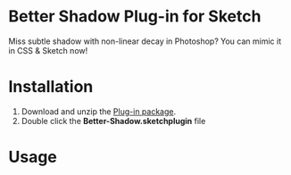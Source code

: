 # Better Shadow Plug-in for Sketch
Miss subtle shadow with non-linear decay in Photoshop? You can mimic it in CSS & Sketch now!

# Installation
1. Download and unzip the [Plug-in package](https://github.com/JJYing/Sketch-Better-Shadow/raw/master/Releases/Better-Shadow-Latest.zip).
2. Double click the **Better-Shadow.sketchplugin** file

# Usage
